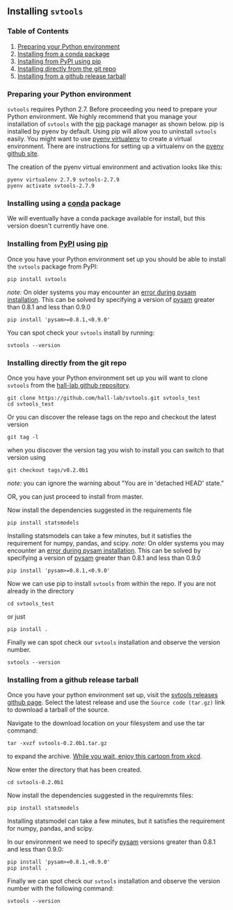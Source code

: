 ## Installing `svtools`

### Table of Contents
1. [Preparing your Python environment](#python-env)
2. [Installing from a conda package](#conda-install)
3. [Installing from PyPI using pip](#pip-install)
4. [Installing directly from the git repo](#git-install)
5. [Installing from a github release tarball](#tarball-install)

### <a name="python-env"></a> Preparing your Python environment
`svtools` requires Python 2.7.  Before proceeding you need to prepare your Python environment.  We highly recommend that you manage your installation of `svtools` with the [pip][2] package manager as shown below.  pip is installed by pyenv by default.  Using pip will allow you to uninstall `svtools` easily.  You might want to use [pyenv virtualenv][4] to create a virtual environment. There are instructions for setting up a virtualenv on the [pyenv github site](https://github.com/yyuu/pyenv/blob/master/README.md).

The creation of the pyenv virtual environment and activation looks like this:

    pyenv virtualenv 2.7.9 svtools-2.7.9
    pyenv activate svtools-2.7.9

### <a name="conda-install"></a> Installing using a [conda][1] package
We will eventually have a conda package available for install, but this version doesn't currently have one. 

### <a name="pip-install"></a> Installing from [PyPI][3] using [pip][2]
Once you have your Python environment set up you should be able to install the `svtools` package from PyPI:

    pip install svtools

_note:_ On older systems you may encounter an [error during pysam installation](https://github.com/pysam-developers/pysam/issues/262). This can be solved by specifying a version of [pysam][10] greater than 0.8.1 and less than 0.9.0

    pip install 'pysam>=0.8.1,<0.9.0'

You can spot check your `svtools` install by running:

    svtools --version

### <a name="git-install"></a> Installing directly from the git repo
Once you have your Python environment set up you will want to clone `svtools` from the [hall-lab github repository][5].  

    git clone https://github.com/hall-lab/svtools.git svtools_test
    cd svtools_test

Or you can discover the release tags on the repo and checkout the latest version

    git tag -l

when you discover the version tag you wish to install you can switch to that version using

    git checkout tags/v0.2.0b1

_note:_ you can ignore the warning about "You are in 'detached HEAD' state."

OR, you can just proceed to install from master.

Now install the dependencies suggested in the requirements file

    pip install statsmodels

Installing statsmodels can take a few minutes, but it satisfies the requirement for numpy, pandas, and scipy.
_note:_ On older systems you may encounter an [error during pysam installation](https://github.com/pysam-developers/pysam/issues/262). This can be solved by specifying a version of [pysam][10] greater than 0.8.1 and less than 0.9.0 

    pip install 'pysam>=0.8.1,<0.9.0'

Now we can use pip to install `svtools` from within the repo. If you are not already in the directory

    cd svtools_test

or just

    pip install .

Finally we can spot check our `svtools` installation and observe the version number.

    svtools --version

### <a name="tarball-install"></a> Installing from a github release tarball

Once you have your python environment set up, visit the [svtools releases github page][6].  Select the latest release and use the `Source code (tar.gz)` link to download a tarball of the source.

Navigate to the download location on your filesystem and use the tar command:

    tar -xvzf svtools-0.2.0b1.tar.gz
    
to expand the archive.  [While you wait, enjoy this cartoon from xkcd][7]. 

Now enter the directory that has been created.

    cd svtools-0.2.0b1

Now install the dependencies suggested in the requiremnts files:

    pip install statsmodels

Installing statsmodel can take a few minutes, but it satisfies the requirement for numpy, pandas, and scipy.

In our environment we need to specify [pysam][10] versions greater than 0.8.1 and less than 0.9.0:

    pip install 'pysam>=0.8.1,<0.9.0'
    pip install .

Finally we can spot check our `svtools` installation and observe the version number with the following command:

    svtools --version

[1]: http://conda.pydata.org/docs/
[2]: https://pypi.python.org/pypi/pip/
[3]: https://pypi.python.org/pypi
[4]: https://github.com/yyuu/pyenv-virtualenv
[5]: https://github.com/hall-lab/svtools
[6]: https://github.com/hall-lab/svtools/releases
[7]: https://xkcd.com/1168/
[8]: https://github.com/warner/python-versioneer
[9]: https://github.com/hall-lab/svtools/releases
[10]: https://github.com/pysam-developers/pysam

